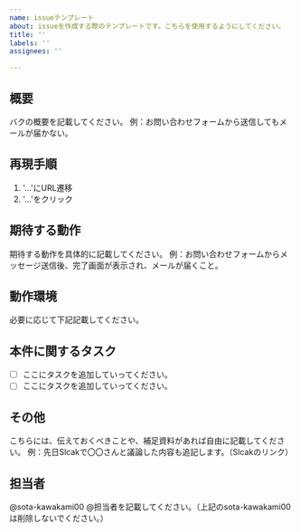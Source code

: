 ```yaml
---
name: issueテンプレート
about: issueを作成する際のテンプレートです。こちらを使用するようにしてください。
title: ''
labels: ''
assignees: ''

---
```


## 概要
バクの概要を記載してください。
例：お問い合わせフォームから送信してもメールが届かない。

## 再現手順

1. '…'にURL遷移
2. '…'をクリック

## 期待する動作
期待する動作を具体的に記載してください。
例：お問い合わせフォームからメッセージ送信後、完了画面が表示され、メールが届くこと。

## 動作環境
必要に応じて下記記載してください。

## 本件に関するタスク

- [ ] ここにタスクを追加していってください。
- [ ] ここにタスクを追加していってください。

## その他
こちらには、伝えておくべきことや、補足資料があれば自由に記載してください。
例：先日Slcakで〇〇さんと議論した内容も追記します。（Slcakのリンク）

## 担当者
@sota-kawakami00
@担当者を記載してください。（上記のsota-kawakami00は削除しないでください。）